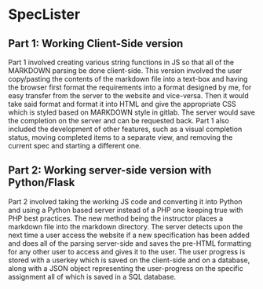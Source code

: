 # SpecLister

## Part 1: Working Client-Side version
Part 1 involved creating various string functions in JS so that all of the MARKDOWN parsing be done
client-side.
This version involved the user copy/pasting the contents of the markdown file into a text-box and
having the browser first format the requirements into a format designed by me, for easy transfer
from the server to the website and vice-versa.
Then it would take said format and format it into HTML and give the appropriate CSS which is styled
based on MARKDOWN style in gitlab.
The server would save the completion on the server and can be requested back.
Part 1 also included the development of other features, such as a visual completion status, moving
completed items to a separate view, and removing the current spec and starting a different one.

## Part 2: Working server-side version with Python/Flask
Part 2 involved taking the working JS code and converting it into Python and using a Python based
server instead of a PHP one keeping true with PHP best practices.
The new method being the instructor places a markdown file into the markdown directory. The server
detects upon the next time a user access the website if a new specification has been added and does
all of the parsing server-side and saves the pre-HTML formatting for any other user to access and
gives it to the user.
The user progress is stored with a userkey which is saved on the client-side and on a database,
along with a JSON object representing the user-progress on the specific assignment all of which is
saved in a SQL database.

